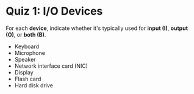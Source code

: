 # Quiz 1: I/O Devices

For each **device**, indicate whether it's typically used for **input (I)**, **output (O)**, or **both (B)**.

- Keyboard
- Microphone
- Speaker
- Network interface card (NIC)
- Display
- Flash card
- Hard disk drive

